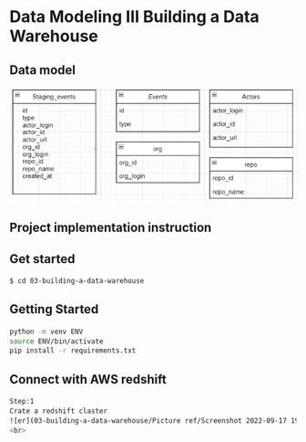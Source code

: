 # Data Modeling III Building a Data Warehouse

## Data model
![er](./Picture%20ref/Screenshot%202022-09-17%20201259.png)
<br>

## Project implementation instruction

## Get started
```sh
$ cd 03-building-a-data-warehouse
```

## Getting Started

```sh
python -m venv ENV
source ENV/bin/activate
pip install -r requirements.txt
```

## Connect with AWS redshift
```sh
Step:1
Crate a redshift claster
![er](03-building-a-data-warehouse/Picture ref/Screenshot 2022-09-17 192425.png)
<br>

